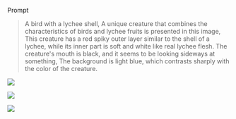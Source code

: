 
Prompt
> A bird with a lychee shell, A unique creature that combines the characteristics of birds and lychee fruits is presented in this image, This creature has a red spiky outer layer similar to the shell of a lychee, while its inner part is soft and white like real lychee flesh. The creature's mouth is black, and it seems to be looking sideways at something, The background is light blue, which contrasts sharply with the color of the creature.
>
![](https://cdn.qwenlm.ai/output/53dceea3-3782-440e-abda-fad9da8bd13f/t2i/8415bd74-625f-4718-81c1-88017d90b283/1bb503ba-0bda-43c8-bf44-b4954526f255.png)

![](https://cdn.qwenlm.ai/output/53dceea3-3782-440e-abda-fad9da8bd13f/t2i/af43988a-24ab-432d-874a-792aab7c1833/2d2119dc-aaf8-4eaa-ae57-eaa84b812c25.png)

![](https://cdn.qwenlm.ai/output/53dceea3-3782-440e-abda-fad9da8bd13f/t2i/97a3746b-4cd4-49c0-a905-2d7a2bac3bb3/47c2184b-4139-431b-91fc-03ac6f2e3444.png)
